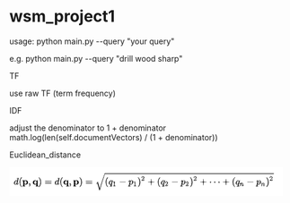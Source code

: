 # wsm_project1


usage:
python main.py --query "your query"

e.g. 
python main.py --query "drill wood sharp"

TF

use raw TF (term frequency)

IDF

adjust the denominator to 1 + denominator
math.log(len(self.documentVectors) / (1 + denominator))

Euclidean_distance

![Image of distance](distance.png)